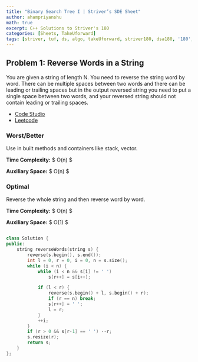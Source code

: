 ```yaml
---
title: "Binary Search Tree I | Striver’s SDE Sheet"
author: ahampriyanshu
math: true
excerpt: C++ Solutions to Striver's 180
categories: [Sheets, TakeUforward]
tags: [striver, tuf, ds, algo, takeUforward, striver180, dsa180, '180', Linked, List, day, '2']
---
```


## Problem 1: Reverse Words in a String

You are given a string of length N. You need to reverse the string word by word. There can be multiple spaces between two words and there can be leading or trailing spaces but in the output reversed string you need to put a single space between two words, and your reversed string should not contain leading or trailing spaces.

* [Code Studio](https://www.codingninjas.com/codestudio/problems/696444)
* [Leetcode](https://leetcode.com/problems/reverse-words-in-a-string/)

### Worst/Better

Use in built methods and containers like stack, vector.

**Time Complexity:** $ O(n) $ 

**Auxiliary Space:** $ O(n) $

### Optimal 

Reverse the whole string and then reverse word by word.

**Time Complexity:** $ O(n) $ 

**Auxiliary Space:** $ O(1) $

```cpp

class Solution {
public:
    string reverseWords(string s) {
        reverse(s.begin(), s.end());
        int l = 0, r = 0, i = 0, n = s.size();
        while (i < n) {
            while (i < n && s[i] != ' ')
                s[r++] = s[i++];

            if (l < r) { 
                reverse(s.begin() + l, s.begin() + r);
                if (r == n) break;
                s[r++] = ' ';
                l = r;
            }
            ++i;
        }
        if (r > 0 && s[r-1] == ' ') --r;
        s.resize(r);
        return s;
    }
};

```